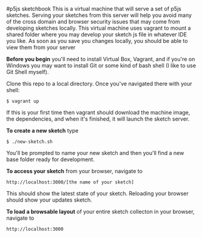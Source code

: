#p5js sketchbook
This is a virtual machine that will serve a set of p5js sketches. Serving your sketches from this server will help you avoid many of the cross domain and browser security issues that may come from developing sketches locally. This virtual machine uses vagrant to mount a shared folder where you may develop your sketch js file in whatever IDE you like. As soon as you save you changes locally, you should be able to view them from your server

**Before you begin** you'll need to install Virtual Box, Vagrant, and if you're on Windows you may want to install Git or some kind of bash shell (I like to use Git Shell myself).

Clone this repo to a local directory. Once you've navigated there with your shell: 
```
$ vagrant up
```
If this is your first time then vagrant should download the machine image, the dependencies, and when it's finished, it will launch the sketch server.

**To create a new sketch** type 
```
$ ./new-sketch.sh
```
You'll be prompted to name your new sketch and then you'll find a new base folder ready for development.


**To access your sketch** from your browser, navigate to 
```
http://localhost:3000/[the name of your sketch]
```
This should show the latest state of your sketch. Reloading your browser should show your updates sketch.


**To load a browsable layout** of your entire sketch collecton in your browser, navigate to
```
http://localhost:3000
```

